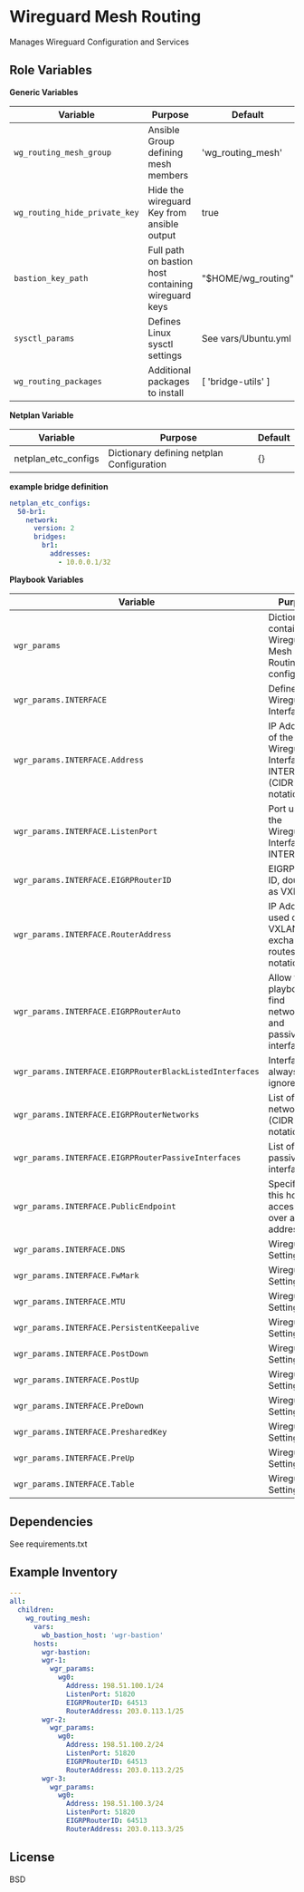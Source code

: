 Wireguard Mesh Routing
=========

Manages Wireguard Configuration and Services

Role Variables
--------------

**Generic Variables**

| Variable                      | Purpose                                             | Default             |
| ----------------------------- | --------------------------------------------------- | ------------------- |
| `wg_routing_mesh_group`       | Ansible Group defining mesh members                 | 'wg_routing_mesh'   |
| `wg_routing_hide_private_key` | Hide the wireguard Key from ansible output          | true                |
| `bastion_key_path`            | Full path on bastion host containing wireguard keys | "$HOME/wg_routing"  |
| `sysctl_params`               | Defines Linux sysctl settings                       | See vars/Ubuntu.yml |
| `wg_routing_packages`         | Additional packages to install                      | [ 'bridge-utils' ]  |

**Netplan Variable**

| Variable            | Purpose                                   | Default |
| ------------------- | ----------------------------------------- | ------- |
| netplan_etc_configs | Dictionary defining netplan Configuration | {}      |

**example bridge definition**
```yaml
netplan_etc_configs:
  50-br1:
    network:
      version: 2
      bridges:
        br1:
          addresses:
            - 10.0.0.1/32
```

**Playbook Variables**

| Variable                                                | Purpose                                                         | Type       | Default     | Note                                                                   |
| ------------------------------------------------------- | --------------------------------------------------------------- | ---------- | ----------- | ---------------------------------------------------------------------- |
| `wgr_params`                                            | Dictionary containing Wireguard Mesh Routing configuration      | dictionary | `undefined` |                                                                        |
| `wgr_params.INTERFACE`                                  | Defines the Wireguard Interface                                 | dictionary | `undefined` |                                                                        |
| `wgr_params.INTERFACE.Address`                          | IP Address of the Wireguard Interface INTERFACE (CIDR notation) | string     | `undefined` | **required**                                                           |
| `wgr_params.INTERFACE.ListenPort`                       | Port used by the Wireguard Interface INTERFACE                  | integer    | `undefined` | **required**                                                           |
| `wgr_params.INTERFACE.EIGRPRouterID`                    | EIGRP Router ID, doubles as VXLAN ID                            | integer    | `undefined` | **required**                                                           |
| `wgr_params.INTERFACE.RouterAddress`                    | IP Address used on the VXLAN to exchange routes (CIDR notation) | string     | `undefined` | **required**                                                           |
| `wgr_params.INTERFACE.EIGRPRouterAuto`                  | Allow this playbook to find networks and passive-interfaces     | bool       | true        |                                                                        |
| `wgr_params.INTERFACE.EIGRPRouterBlackListedInterfaces` | Interfaces to always ignore                                     | list       | []          |                                                                        |
| `wgr_params.INTERFACE.EIGRPRouterNetworks`              | List of EIGRP networks (CIDR notation)                          | list       | []          | ignored when `EIGRPRouterBlackListedInterfaces` == true                |
| `wgr_params.INTERFACE.EIGRPRouterPassiveInterfaces`     | List of EIGRP passive interfaces                                | list       | []          | ignored when `EIGRPRouterBlackListedInterfaces` == true                |
| `wgr_params.INTERFACE.PublicEndpoint`                   | Specifies if this host is accessible over a public address      | bool       | false       |                                                                        |
| `wgr_params.INTERFACE.DNS`                              | Wireguard Setting                                               |            |             | See [Wireguard Role](https://github.com/r4te2l/ansible-role-wireguard) |
| `wgr_params.INTERFACE.FwMark`                           | Wireguard Setting                                               |            |             | See [Wireguard Role](https://github.com/r4te2l/ansible-role-wireguard) |
| `wgr_params.INTERFACE.MTU`                              | Wireguard Setting                                               |            |             | See [Wireguard Role](https://github.com/r4te2l/ansible-role-wireguard) |
| `wgr_params.INTERFACE.PersistentKeepalive`              | Wireguard Setting                                               |            |             | See [Wireguard Role](https://github.com/r4te2l/ansible-role-wireguard) |
| `wgr_params.INTERFACE.PostDown`                         | Wireguard Setting                                               |            |             | See [Wireguard Role](https://github.com/r4te2l/ansible-role-wireguard) |
| `wgr_params.INTERFACE.PostUp`                           | Wireguard Setting                                               |            |             | See [Wireguard Role](https://github.com/r4te2l/ansible-role-wireguard) |
| `wgr_params.INTERFACE.PreDown`                          | Wireguard Setting                                               |            |             | See [Wireguard Role](https://github.com/r4te2l/ansible-role-wireguard) |
| `wgr_params.INTERFACE.PresharedKey`                     | Wireguard Setting                                               |            |             | See [Wireguard Role](https://github.com/r4te2l/ansible-role-wireguard) |
| `wgr_params.INTERFACE.PreUp`                            | Wireguard Setting                                               |            |             | See [Wireguard Role](https://github.com/r4te2l/ansible-role-wireguard) |
| `wgr_params.INTERFACE.Table`                            | Wireguard Setting                                               |            |             | See [Wireguard Role](https://github.com/r4te2l/ansible-role-wireguard) |


Dependencies
------------

See requirements.txt

Example Inventory
----------------

```yaml
---
all:
  children:
    wg_routing_mesh:
      vars:
        wb_bastion_host: 'wgr-bastion'
      hosts:
        wgr-bastion:
        wgr-1:
          wgr_params:
            wg0:
              Address: 198.51.100.1/24
              ListenPort: 51820
              EIGRPRouterID: 64513
              RouterAddress: 203.0.113.1/25
        wgr-2:
          wgr_params:
            wg0:
              Address: 198.51.100.2/24
              ListenPort: 51820
              EIGRPRouterID: 64513
              RouterAddress: 203.0.113.2/25
        wgr-3:
          wgr_params:
            wg0:
              Address: 198.51.100.3/24
              ListenPort: 51820
              EIGRPRouterID: 64513
              RouterAddress: 203.0.113.3/25
```

License
-------

BSD
